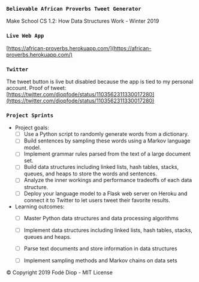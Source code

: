 ### `Believable African Proverbs Tweet Generator`
Make School CS 1.2: How Data Structures Work - Winter 2019

### `Live Web App`
[https://african-proverbs.herokuapp.com/](https://african-proverbs.herokuapp.com/)

### `Twitter`
The tweet button is live but disabled because the app is tied to my personal account. Proof of tweet: [https://twitter.com/diopfode/status/1103562311330017280](https://twitter.com/diopfode/status/1103562311330017280)

### `Project Sprints`
* Project goals:
    + [ ] Use a Python script to randomly generate words from a dictionary.
    + [ ] Build sentences by sampling these words using a Markov language model.
    + [ ] Implement grammar rules parsed from the text of a large document set.
    + [ ] Build data structures including linked lists, hash tables, stacks, queues, and heaps to store the words and sentences.
    + [ ] Analyze the inner workings and performance tradeoffs of each data structure.
    + [ ] Deploy your language model to a Flask web server on Heroku and connect it to Twitter to let users tweet their favorite results.

* Learning outcomes:
    + [ ] Master Python data structures and data processing algorithms
    + [ ] Implement data structures including linked lists, hash tables, stacks, queues and heaps.
    + [ ] Parse text documents and store information in data structures
    + [ ] Implement sampling methods and Markov chains on data sets






© Copyright 2019 Fodé Diop - MIT License
